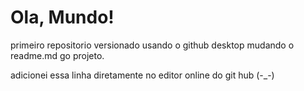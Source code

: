 # Ola, Mundo!
 primeiro repositorio versionado usando o github desktop
 mudando o readme.md go projeto.

 adicionei essa linha diretamente no editor online do git hub (-_-)
